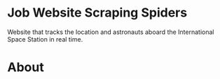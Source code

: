 # Job Website Scraping Spiders
Website that tracks the location and astronauts aboard the International Space Station in real time.

# About
